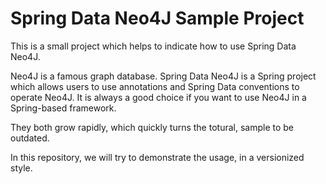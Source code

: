 # Spring Data Neo4J Sample Project
This is a small project which helps to indicate how to use Spring Data Neo4J.

Neo4J is a famous graph database. Spring Data Neo4J is a Spring project which allows users to use annotations and Spring Data conventions to operate Neo4J. It is always a good choice if you want to use Neo4J in a Spring-based framework.

They both grow rapidly, which quickly turns the totural, sample to be outdated.

In this repository, we will try to demonstrate the usage, in a versionized style.
